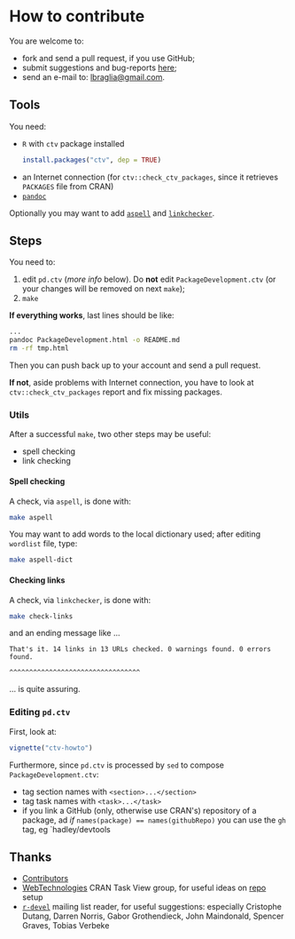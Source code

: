 # How to contribute

You are welcome to:
- fork and send a pull request, if you use GitHub;
- submit suggestions and bug-reports
[here](http://github.com/lbraglia/PackageDevelopmentTaskView/issues);
- send an e-mail to: lbraglia@gmail.com.

## Tools

You need:
* `R` with `ctv` package installed
  ```R
  install.packages("ctv", dep = TRUE)
  ```
* an Internet connection (for `ctv::check_ctv_packages`, since it retrieves
  `PACKAGES` file from CRAN)
* [`pandoc`](http://johnmacfarlane.net/pandoc/)

Optionally you may want to add [`aspell`](http://www.aspell.net) and
[`linkchecker`](http://wummel.github.io/linkchecker). 

## Steps
You need to: 

1. edit `pd.ctv` (*more info* below). Do **not** edit
   `PackageDevelopment.ctv` (or your changes will be removed on next
   `make`); 
2. `make`

**If everything works**, last lines should be like:
```bash
...
pandoc PackageDevelopment.html -o README.md
rm -rf tmp.html
```
Then you can push back up to your account and send a pull request.

**If not**, aside problems with Internet connection, you have to
look at `ctv::check_ctv_packages` report and fix missing packages.

### Utils
After a successful `make`, two other steps may be useful:
* spell checking
* link checking

#### Spell checking
A check, via `aspell`, is done with:
```bash
make aspell
```
You may want to add words to the local dictionary used; after editing
`wordlist` file, type:
```bash
make aspell-dict
```

#### Checking links
A check, via `linkchecker`, is done with:
```bash
make check-links
```
and an ending message like ...
```
That's it. 14 links in 13 URLs checked. 0 warnings found. 0 errors found.
                                        ^^^^^^^^^^^^^^^^^^^^^^^^^^^^^^^^^
```
... is quite assuring.

### Editing `pd.ctv`
First, look at:
```R
vignette("ctv-howto")
```

Furthermore, since `pd.ctv` is processed by `sed` to compose
`PackageDevelopment.ctv`:
* tag section names with `<section>...</section>`
* tag task names with `<task>...</task>`
* if you link a GitHub (only, otherwise use CRAN's) repository of a
package, ad *if* `names(package) == names(githubRepo)` you can use the `gh`
tag, eg `<gh>hadley/devtools</gh>


## Thanks

* [Contributors](http://github.com/lbraglia/PackageDevelopmentTaskView/graphs/contributors)
* [WebTechnologies](http://cran.r-project.org/web/views/WebTechnologies.html)
CRAN Task View group, for useful ideas on
[repo](http://github.com/ropensci/webservices) setup
* [`r-devel`](http://stat.ethz.ch/mailman/listinfo/r-devel) mailing list
  reader, for useful suggestions: especially Cristophe Dutang, Darren
  Norris, Gabor Grothendieck, John Maindonald, Spencer Graves, Tobias
  Verbeke
